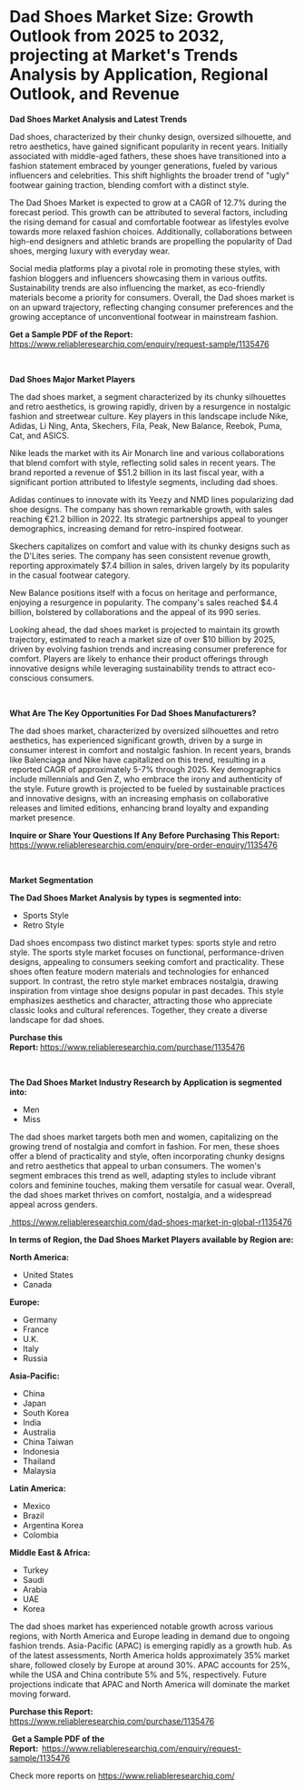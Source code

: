 <p><h1>Dad Shoes Market Size: Growth Outlook from 2025 to 2032, projecting at Market's Trends Analysis by Application, Regional Outlook, and Revenue</h1></p><p><strong>Dad Shoes Market Analysis and Latest Trends</strong></p>
<p><p>Dad shoes, characterized by their chunky design, oversized silhouette, and retro aesthetics, have gained significant popularity in recent years. Initially associated with middle-aged fathers, these shoes have transitioned into a fashion statement embraced by younger generations, fueled by various influencers and celebrities. This shift highlights the broader trend of "ugly" footwear gaining traction, blending comfort with a distinct style.</p><p>The Dad Shoes Market is expected to grow at a CAGR of 12.7% during the forecast period. This growth can be attributed to several factors, including the rising demand for casual and comfortable footwear as lifestyles evolve towards more relaxed fashion choices. Additionally, collaborations between high-end designers and athletic brands are propelling the popularity of Dad shoes, merging luxury with everyday wear. </p><p>Social media platforms play a pivotal role in promoting these styles, with fashion bloggers and influencers showcasing them in various outfits. Sustainability trends are also influencing the market, as eco-friendly materials become a priority for consumers. Overall, the Dad shoes market is on an upward trajectory, reflecting changing consumer preferences and the growing acceptance of unconventional footwear in mainstream fashion.</p></p>
<p><strong>Get a Sample PDF of the Report:&nbsp;</strong> <a href="https://www.reliableresearchiq.com/enquiry/request-sample/1135476?utm_campaign=2209&utm_medium=2&utm_source=Github&utm_content=ia&utm_term=07022025&utm_id=dad-shoes">https://www.reliableresearchiq.com/enquiry/request-sample/1135476</a></p>
<p>&nbsp;</p>
<p><strong>Dad Shoes Major Market Players</strong></p>
<p><p>The dad shoes market, a segment characterized by its chunky silhouettes and retro aesthetics, is growing rapidly, driven by a resurgence in nostalgic fashion and streetwear culture. Key players in this landscape include Nike, Adidas, Li Ning, Anta, Skechers, Fila, Peak, New Balance, Reebok, Puma, Cat, and ASICS.</p><p>Nike leads the market with its Air Monarch line and various collaborations that blend comfort with style, reflecting solid sales in recent years. The brand reported a revenue of $51.2 billion in its last fiscal year, with a significant portion attributed to lifestyle segments, including dad shoes.</p><p>Adidas continues to innovate with its Yeezy and NMD lines popularizing dad shoe designs. The company has shown remarkable growth, with sales reaching €21.2 billion in 2022. Its strategic partnerships appeal to younger demographics, increasing demand for retro-inspired footwear.</p><p>Skechers capitalizes on comfort and value with its chunky designs such as the D'Lites series. The company has seen consistent revenue growth, reporting approximately $7.4 billion in sales, driven largely by its popularity in the casual footwear category.</p><p>New Balance positions itself with a focus on heritage and performance, enjoying a resurgence in popularity. The company's sales reached $4.4 billion, bolstered by collaborations and the appeal of its 990 series.</p><p>Looking ahead, the dad shoes market is projected to maintain its growth trajectory, estimated to reach a market size of over $10 billion by 2025, driven by evolving fashion trends and increasing consumer preference for comfort. Players are likely to enhance their product offerings through innovative designs while leveraging sustainability trends to attract eco-conscious consumers.</p></p>
<p>&nbsp;</p>
<p><strong>What Are The Key Opportunities For Dad Shoes Manufacturers?</strong></p>
<p><p>The dad shoes market, characterized by oversized silhouettes and retro aesthetics, has experienced significant growth, driven by a surge in consumer interest in comfort and nostalgic fashion. In recent years, brands like Balenciaga and Nike have capitalized on this trend, resulting in a reported CAGR of approximately 5-7% through 2025. Key demographics include millennials and Gen Z, who embrace the irony and authenticity of the style. Future growth is projected to be fueled by sustainable practices and innovative designs, with an increasing emphasis on collaborative releases and limited editions, enhancing brand loyalty and expanding market presence.</p></p>
<p><strong>Inquire or Share Your Questions If Any Before Purchasing This Report:</strong> <a href="https://www.reliableresearchiq.com/enquiry/pre-order-enquiry/1135476?utm_campaign=2209&utm_medium=2&utm_source=Github&utm_content=ia&utm_term=07022025&utm_id=dad-shoes">https://www.reliableresearchiq.com/enquiry/pre-order-enquiry/1135476</a></p>
<p>&nbsp;</p>
<p><strong>Market Segmentation</strong></p>
<p><strong>The Dad Shoes Market Analysis by types is segmented into:</strong></p>
<p><ul><li>Sports Style</li><li>Retro Style</li></ul></p>
<p><p>Dad shoes encompass two distinct market types: sports style and retro style. The sports style market focuses on functional, performance-driven designs, appealing to consumers seeking comfort and practicality. These shoes often feature modern materials and technologies for enhanced support. In contrast, the retro style market embraces nostalgia, drawing inspiration from vintage shoe designs popular in past decades. This style emphasizes aesthetics and character, attracting those who appreciate classic looks and cultural references. Together, they create a diverse landscape for dad shoes.</p></p>
<p><strong>Purchase this Report:&nbsp;</strong><a href="https://www.reliableresearchiq.com/purchase/1135476?utm_campaign=2209&utm_medium=2&utm_source=Github&utm_content=ia&utm_term=07022025&utm_id=dad-shoes">https://www.reliableresearchiq.com/purchase/1135476</a></p>
<p>&nbsp;</p>
<p><strong>The Dad Shoes Market Industry Research by Application is segmented into:</strong></p>
<p><ul><li>Men</li><li>Miss</li></ul></p>
<p><p>The dad shoes market targets both men and women, capitalizing on the growing trend of nostalgia and comfort in fashion. For men, these shoes offer a blend of practicality and style, often incorporating chunky designs and retro aesthetics that appeal to urban consumers. The women's segment embraces this trend as well, adapting styles to include vibrant colors and feminine touches, making them versatile for casual wear. Overall, the dad shoes market thrives on comfort, nostalgia, and a widespread appeal across genders.</p></p>
<p><a href="https://www.reliableresearchiq.com/dad-shoes-market-in-global-r1135476?utm_campaign=2209&utm_medium=2&utm_source=Github&utm_content=ia&utm_term=07022025&utm_id=dad-shoes">&nbsp;https://www.reliableresearchiq.com/dad-shoes-market-in-global-r1135476</a></p>
<p><strong>In terms of Region, the Dad Shoes Market Players available by Region are:</strong></p>
<p>
    <p> <strong> North America: </strong>
        <ul>
            <li>United States</li>
            <li>Canada</li>
        </ul>
        </p> 
    <p> <strong> Europe: </strong>
        <ul>
            <li>Germany</li>
            <li>France</li>
            <li>U.K.</li>
            <li>Italy</li>
            <li>Russia</li>
        </ul>
        </p> 
    <p> <strong> Asia-Pacific: </strong>
        <ul>
            <li>China</li>
            <li>Japan</li>
            <li>South Korea</li>
            <li>India</li>
            <li>Australia</li>
            <li>China Taiwan</li>
            <li>Indonesia</li>
            <li>Thailand</li>
            <li>Malaysia</li>
        </ul>
        </p> 
    <p> <strong> Latin America: </strong>
        <ul>
            <li>Mexico</li>
            <li>Brazil</li>
            <li>Argentina Korea</li>
            <li>Colombia</li>
        </ul>
        </p> 
    <p> <strong> Middle East & Africa: </strong>
        <ul>
            <li>Turkey</li>
            <li>Saudi</li>
            <li>Arabia</li>
            <li>UAE</li>
            <li>Korea</li>
        </ul>
    </p>
    </p>
<p><p>The dad shoes market has experienced notable growth across various regions, with North America and Europe leading in demand due to ongoing fashion trends. Asia-Pacific (APAC) is emerging rapidly as a growth hub. As of the latest assessments, North America holds approximately 35% market share, followed closely by Europe at around 30%. APAC accounts for 25%, while the USA and China contribute 5% and 5%, respectively. Future projections indicate that APAC and North America will dominate the market moving forward.</p></p>
<p><strong>Purchase this Report: </strong><a href="https://www.reliableresearchiq.com/purchase/1135476?utm_campaign=2209&utm_medium=2&utm_source=Github&utm_content=ia&utm_term=07022025&utm_id=dad-shoes">https://www.reliableresearchiq.com/purchase/1135476</a></p>
<p>&nbsp;<strong>Get a Sample PDF of the Report:&nbsp;&nbsp;</strong><a href="https://www.reliableresearchiq.com/enquiry/request-sample/1135476?utm_campaign=2209&utm_medium=2&utm_source=Github&utm_content=ia&utm_term=07022025&utm_id=dad-shoes">https://www.reliableresearchiq.com/enquiry/request-sample/1135476</a></p>
<p><strong></strong></p>
<p>Check more reports on <a href="https://www.reliableresearchiq.com/?utm_campaign=2209&utm_medium=2&utm_source=Github&utm_content=ia&utm_term=07022025&utm_id=dad-shoes">https://www.reliableresearchiq.com/</a></p>
